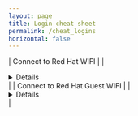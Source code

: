 ```yaml
---
layout: page
title: Login cheat sheet
permalink: /cheat_logins
horizontal: false
---
```


| Connect to Red Hat WIFI |  | <details>See KB0000239</details> |
| Connect to Red Hat Guest WIFI |  | <details>See KB0001297</details> |
